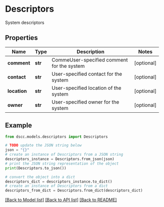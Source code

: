 # Descriptors

System descriptors

## Properties

Name | Type | Description | Notes
------------ | ------------- | ------------- | -------------
**comment** | **str** | CommeUser-specified comment for the system | [optional] 
**contact** | **str** | User-specified contact for the system | [optional] 
**location** | **str** | User-specified location of the system | [optional] 
**owner** | **str** | User-specified owner for the system | [optional] 

## Example

```python
from dscc.models.descriptors import Descriptors

# TODO update the JSON string below
json = "{}"
# create an instance of Descriptors from a JSON string
descriptors_instance = Descriptors.from_json(json)
# print the JSON string representation of the object
print(Descriptors.to_json())

# convert the object into a dict
descriptors_dict = descriptors_instance.to_dict()
# create an instance of Descriptors from a dict
descriptors_from_dict = Descriptors.from_dict(descriptors_dict)
```
[[Back to Model list]](../README.md#documentation-for-models) [[Back to API list]](../README.md#documentation-for-api-endpoints) [[Back to README]](../README.md)


